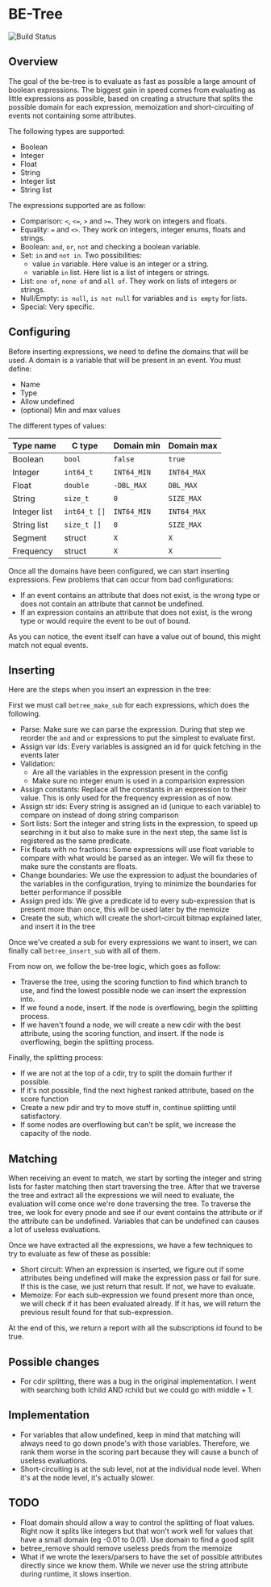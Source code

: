 # BE-Tree

![Build Status]( https://travis-ci.org/FrankBro/be-tree.svg?branch=master "Build Status")

## Overview

The goal of the be-tree is to evaluate as fast as possible a large amount of boolean expressions. The biggest gain in speed comes from evaluating as little expressions as possible, based on creating a structure that splits the possible domain for each expression, memoization and short-circuiting of events not containing some attributes.

The following types are supported:

* Boolean
* Integer
* Float
* String
* Integer list
* String list

The expressions supported are as follow:

* Comparison: `<`, `<=`, `>` and `>=`. They work on integers and floats.
* Equality: `=` and `<>`. They work on integers, integer enums, floats and strings.
* Boolean: `and`, `or`, `not` and checking a boolean variable.
* Set: `in` and `not in`. Two possibilities:
    * value `in` variable. Here value is an integer or a string.
    * variable `in` list. Here list is a list of integers or strings.
* List: `one of`, `none of` and `all of`. They work on lists of integers or strings.
* Null/Empty: `is null`, `is not null` for variables and `is empty` for lists.
* Special: Very specific.

## Configuring

Before inserting expressions, we need to define the domains that will be used. A domain is a variable that will be present in an event. You must define:

* Name
* Type
* Allow undefined
* (optional) Min and max values

The different types of values:

| Type name     | C type        | Domain min    | Domain max    |
| ------------- | ------------- | ------------- | ------------- |
| Boolean       | `bool`        | `false`       | `true`        |
| Integer       | `int64_t`     | `INT64_MIN`   | `INT64_MAX`   |
| Float         | `double`      | `-DBL_MAX`    | `DBL_MAX`     |
| String        | `size_t`      | `0`           | `SIZE_MAX`    |
| Integer list  | `int64_t []`  | `INT64_MIN`   | `INT64_MAX`   |
| String list   | `size_t []`   | `0`           | `SIZE_MAX`    |
| Segment       | struct        | `X`           | `X`           |
| Frequency     | struct        | `X`           | `X`           |

Once all the domains have been configured, we can start inserting expressions. Few problems that can occur from bad configurations:

* If an event contains an attribute that does not exist, is the wrong type or does not contain an attribute that cannot be undefined.
* If an expression contains an attribute that does not exist, is the wrong type or would require the event to be out of bound.

As you can notice, the event itself can have a value out of bound, this might match not equal events.

## Inserting

Here are the steps when you insert an expression in the tree:

First we must call `betree_make_sub` for each expressions, which does the following.

* Parse: Make sure we can parse the expression. During that step we reorder the `and` and `or` expressions to put the simplest to evaluate first.
* Assign var ids: Every variables is assigned an id for quick fetching in the events later
* Validation:
    * Are all the variables in the expression present in the config
    * Make sure no integer enum is used in a comparision expression
* Assign constants: Replace all the constants in an expression to their value. This is only used for the frequency expression as of now.
* Assign str ids: Every string is assigned an id (unique to each variable) to compare on instead of doing string comparison
* Sort lists: Sort the integer and string lists in the expression, to speed up searching in it but also to make sure in the next step, the same list is registered as the same predicate.
* Fix floats with no fractions: Some expressions will use float variable to compare with what would be parsed as an integer. We will fix these to make sure the constants are floats.
* Change boundaries: We use the expression to adjust the boundaries of the variables in the configuration, trying to minimize the boundaries for better performance if possible
* Assign pred ids: We give a predicate id to every sub-expression that is present more than once, this will be used later by the memoize
* Create the sub, which will create the short-circuit bitmap explained later, and insert it in the tree

Once we've created a sub for every expressions we want to insert, we can finally call `betree_insert_sub` with all of them. 

From now on, we follow the be-tree logic, which goes as follow:

* Traverse the tree, using the scoring function to find which branch to use, and find the lowest possible node we can insert the expression into.
* If we found a node, insert. If the node is overflowing, begin the splitting process.
* If we haven't found a node, we will create a new cdir with the best attribute, using the scoring function, and insert. If the node is overflowing, begin the splitting process.

Finally, the splitting process:

* If we are not at the top of a cdir, try to split the domain further if possible. 
* If it's not possible, find the next highest ranked attribute, based on the score function
* Create a new pdir and try to move stuff in, continue splitting until satisfactory.
* If some nodes are overflowing but can't be split, we increase the capacity of the node.

## Matching

When receiving an event to match, we start by sorting the integer and string lists for faster matching then start traversing the tree. After that we traverse the tree and extract all the expressions we will need to evaluate, the evaluation will come once we're done traversing the tree. To traverse the tree, we look for every pnode and see if our event contains the attribute or if the attribute can be undefined. Variables that can be undefined can causes a lot of useless evaluations.

Once we have extracted all the expressions, we have a few techniques to try to evaluate as few of these as possible:

* Short circuit: When an expression is inserted, we figure out if some attributes being undefined will make the expression pass or fail for sure. If this is the case, we just return that result. If not, we have to evaluate.
* Memoize: For each sub-expression we found present more than once, we will check if it has been evaluated already. If it has, we will return the previous result found for that sub-expression.

At the end of this, we return a report with all the subscriptions id found to be true.

## Possible changes
* For cdir splitting, there was a bug in the original implementation. I went with searching both lchild AND rchild but we could go with middle + 1.

## Implementation
* For variables that allow undefined, keep in mind that matching will always need to go down pnode's with those variables. Therefore, we rank them worse in the scoring part because they will cause a bunch of useless evaluations.
* Short-circuiting is at the sub level, not at the individual node level. When it's at the node level, it's actually slower.

## TODO
* Float domain should allow a way to control the splitting of float values. Right now it splits like integers but that won't work well for values that have a small domain (eg -0.01 to 0.01). Use domain to find a good split
* betree_remove should remove useless preds from the memoize
* What if we wrote the lexers/parsers to have the set of possible attributes directly since we know them. While we never use the string attribute during runtime, it slows insertion.

